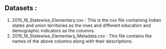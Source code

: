 ## Datasets :

1. 2015_16_Statewise_Elementary.csv : This is the csv file containing Indian states and union 
territories as the rows and different education and demographic indicators as the columns.
2. 2015_16_Statewise_Elementary_Metadata.csv : This file contains the names of the above columns along with their
descriptions.


